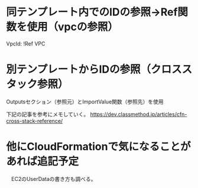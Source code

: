 # 同テンプレート内でのIDの参照→Ref関数を使用（vpcの参照）
VpcId: !Ref VPC

# 別テンプレートからIDの参照（クロススタック参照）
Outputsセクション（参照元）とImportValue関数（参照先）を使用

下記の記事を参考にメモしていく。
https://dev.classmethod.jp/articles/cfn-cross-stack-reference/

# 他にCloudFormationで気になることがあれば追記予定
　EC2のUserDataの書き方も調べる。
